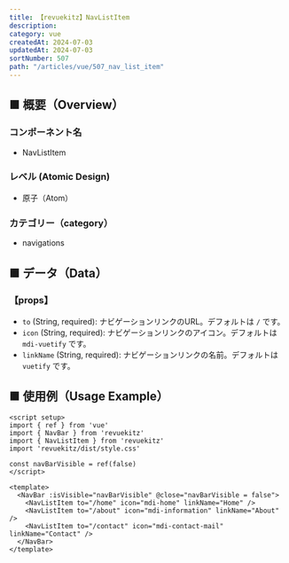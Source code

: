 ```yaml
---
title: 【revuekitz】NavListItem
description: 
category: vue
createdAt: 2024-07-03
updatedAt: 2024-07-03
sortNumber: 507
path: "/articles/vue/507_nav_list_item"
---
```


<nuxt-content-wrapper>

## ■ 概要（Overview）
### コンポーネント名
- NavListItem

### レベル (Atomic Design)
- 原子（Atom）

### カテゴリー（category）
- navigations

## ■ データ（Data）

### 【props】

- `to` (String, required): ナビゲーションリンクのURL。デフォルトは `/` です。
- `icon` (String, required): ナビゲーションリンクのアイコン。デフォルトは `mdi-vuetify` です。
- `linkName` (String, required): ナビゲーションリンクの名前。デフォルトは `vuetify` です。

## ■ 使用例（Usage Example）

```vue
<script setup>
import { ref } from 'vue'
import { NavBar } from 'revuekitz'
import { NavListItem } from 'revuekitz'
import 'revuekitz/dist/style.css' 

const navBarVisible = ref(false)
</script>

<template>
  <NavBar :isVisible="navBarVisible" @close="navBarVisible = false">
    <NavListItem to="/home" icon="mdi-home" linkName="Home" />
    <NavListItem to="/about" icon="mdi-information" linkName="About" />
    <NavListItem to="/contact" icon="mdi-contact-mail" linkName="Contact" />
  </NavBar>
</template>

```
</nuxt-content-wrapper>